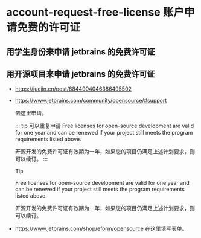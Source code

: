 # account-request-free-license 账户申请免费的许可证

## 用学生身份来申请 jetbrains 的免费许可证

## 用开源项目来申请 jetbrains 的免费许可证

- https://juejin.cn/post/6844904046386495502

- https://www.jetbrains.com/community/opensource/#support

  去这里申请。

  ::: tip 可以重复申请
  Free licenses for open-source development are valid for one year and can be renewed if your project still meets the program requirements listed above.

  开源开发的免费许可证有效期为一年，如果您的项目仍满足上述计划要求，则可以续订。
  :::

  > [!tip]
  > Free licenses for open-source development are valid for one year and can be renewed if your project still meets the program requirements listed above.
  >
  > 开源开发的免费许可证有效期为一年，如果您的项目仍满足上述计划要求，则可以续订。

- https://www.jetbrains.com/shop/eform/opensource
  在这里填写表单。
